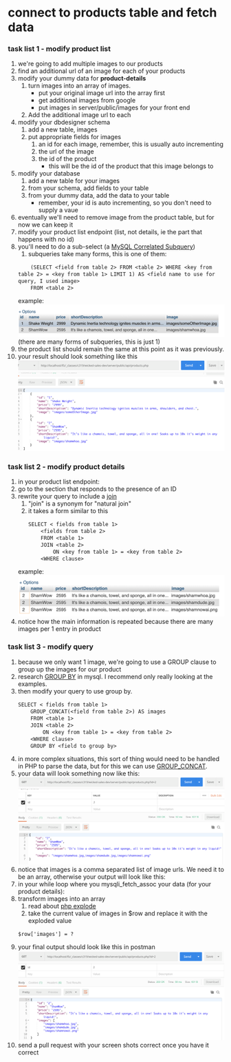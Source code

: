 # connect to products table and fetch data

### task list 1 - modify product list

1. we're going to add multiple images to our products
1. find an additional url of an image for each of your products
1. modify your dummy data for **product-details**
    1. turn images into an array of images.
        - put your original image url into the array first
        - get additional images from google
        - put images in server/public/images for your front end
    1. Add the additional image url to each 
1. modify your dbdesigner schema
    1. add a new table, images
    1. put appropriate fields for images
        1. an id for each image, remember, this is usually auto incrementing
        1. the url of the image
        1. the id of the product
            - this will be the id of the product that this image belongs to
1. modify your database
    1. add a new table for your images
    1. from your schema, add fields to your table
    1. from your dummy data, add the data to your table
        - remember, your id is auto incrementing, so you don't need to supply a vaue
1. eventually we'll need to remove image from the product table, but for now we can keep it
1. modify your product list endpoint (list, not details, ie the part that happens with no id)
1. you'll need to do a sub-select (a [MySQL Correlated Subquery](https://www.w3resource.com/mysql/subqueries/index.php#SM))
    1. subqueries take many forms, this is one of them:
    ```SELECT <fields from table 1>
        (SELECT <field from table 2> FROM <table 2> WHERE <key from table 2> = <key from table 1> LIMIT 1) AS <field name to use for query, I used image>
        FROM <table 2>
    ```
    example: 
    ![images subquery result](assets/be06_1.png)
    (there are many forms of subqueries, this is just 1)
1. the product list should remain the same at this point as it was previously.
1. your result should look something like this
    ![images subquery result](assets/be06_4.png)

### task list 2 - modify product details

1. in your product list endpoint: 
1. go to the section that responds to the presence of an ID
1. rewrite your query to include a [join](https://www.w3resource.com/mysql/advance-query-in-mysql/mysql-natural-join.php)
    1. "join" is a synonym for "natural join"
    1. it takes a form similar to this
        ```
        SELECT < fields from table 1>
            <fields from table 2>
            FROM <table 1>
            JOIN <table 2>
                ON <key from table 1> = <key from table 2>
            <WHERE clause>
        ```
    example: 
    ![images subquery result](assets/be06_2.png)
1. notice how the main information is repeated because there are many images per 1 entry in product


### task list 3 - modify query

1. because we only want 1 image, we're going to use a GROUP clause to group up the images for our product
1. research [GROUP BY](https://dev.mysql.com/doc/refman/8.0/en/group-by-handling.html) in mysql.  I recommend only really looking at the examples.
1. then modify your query to use group by.
    ```
    SELECT < fields from table 1>
        GROUP_CONCAT(<field from table 2>) AS images
        FROM <table 1>
        JOIN <table 2>
            ON <key from table 1> = <key from table 2>
        <WHERE clause>
        GROUP BY <field to group by>
    ```
1. in more complex situations, this sort of thing would need to be handled in PHP to parse the data, but for this we can use [GROUP_CONCAT](https://www.w3resource.com/mysql/aggregate-functions-and-grouping/aggregate-functions-and-grouping-group_concat.php).
1. your data will look something now like this:
    ![images subquery result](assets/be06_5.png)
1. notice that images is a comma separated list of image urls.  We need it to be an array, otherwise your output will look like this: 
1. in your while loop where you mysqli_fetch_assoc your data (for your product details):
1. transform images into an array
    1. read about [php explode](https://www.php.net/manual/en/function.explode.php)
    1. take the current value of images in $row and replace it with the exploded value
    ```
    $row['images'] = ?
    ```
1. your final output should look like this in postman
    ![images subquery result](assets/be06_6.png)
1. send a pull request with your screen shots correct once you have it correct
    
